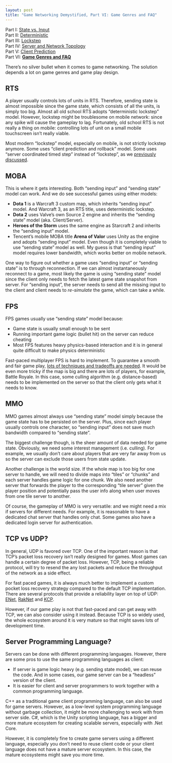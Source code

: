 ```yaml
---
layout: post
title: "Game Networking Demystified, Part VI: Game Genres and FAQ"
---
```


Part I: [State vs. Input](https://ruoyusun.com/2019/03/28/game-networking-1.html)  
Part II: [Deterministic](https://ruoyusun.com/2019/03/29/game-networking-2.html)  
Part III: [Lockstep](https://ruoyusun.com/2019/04/06/game-networking-3.html)  
Part IV: [Server and Network Topology](https://ruoyusun.com/2019/04/07/game-networking-4.html)  
Part V: [Client Prediction](https://ruoyusun.com/2019/09/21/game-networking-5.html)  
Part VI: [**Game Genres and FAQ**](https://ruoyusun.com/2019/09/30/game-networking-6.html)  

There’s no silver bullet when it comes to game networking. The solution depends a lot on game genres and game play design.

## RTS

A player usually controls lots of units in RTS. Therefore, sending state is almost impossible since the game state, which consists of all the units, is simply too big. Almost all old school RTS adopts “deterministic lockstep” model. However, lockstep might be troublesome on mobile network: since any spike will cause the gameplay to lag. Fortunately, old school RTS is not really a thing on mobile: controlling lots of unit on a small mobile touchscreen isn’t really viable.

Most modern “lockstep” model, especially on mobile, is not strictly lockstep anymore. Some uses “client prediction and rollback” model. Some uses “server coordinated timed step” instead of “lockstep”, as we [previously discussed](https://ruoyusun.com/2019/04/06/game-networking-3.html#spikes).

## MOBA

This is where it gets interesting. Both “sending input” and “sending state” model can work. And we do see successful games using either models:

- **Dota 1** is a Warcraft 3 custom map, which inherits “sending input” model. And Warcraft 3, as an RTS title, uses deterministic lockstep.
- **Dota 2** uses Valve’s own Source 2 engine and inherits the “sending state” model (aka. Client/Server).
- **Heroes of the Storm** uses the same engine as Starcraft 2 and inherits the “sending input” model.
- Tencent’s mobile MOBA title **Arena of Valor** uses Unity as the engine and adopts “sending input” model. Even though it is completely viable to use “sending state” model as well. My guess is that “sending input” model requires lower bandwidth, which works better on mobile network.

One way to figure out whether a game uses “sending input” or “sending state” is to through reconnection. If we can almost instantaneously reconnect to a game, most likely the game is using “sending state” model since the client only needs to fetch the latest game state snapshot from server. For “sending input”, the server needs to send all the missing input to the client and client needs to *re-simulate* the game, which can take a while.

## FPS

FPS games usually use “sending state” model because:

- Game state is usually small enough to be sent
- Running important game logic (bullet hit) on the server can reduce cheating
- Most FPS features heavy physics-based interaction and it is in general quite difficult to make physics deterministic

Fast-paced multiplayer FPS is hard to implement. To guarantee a smooth and fair game play, [lots of techniques and tradeoffs are needed](https://ruoyusun.com/2019/09/21/game-networking-5.html). It would be even more tricky if the map is big and there are lots of players, for example, Battle Royale. In this case, some culling algorithm (e.g. distance-based) needs to be implemented on the server so that the client only gets what it needs to know.

## MMO

MMO games almost always use “sending state” model simply because the game state has to be persisted on the server. Plus, since each player usually controls one character, so “sending input” does not save much bandwidth compared to “sending state”.

The biggest challenge though, is the sheer amount of data needed for game state. Obviously, we need some interest management (i.e. culling). For example, we usually don’t care about players that are very far away from us so the server can exclude those users from state update.

Another challenge is the world size. If the whole map is too big for one server to handle, we will need to divide maps into “tiles” or “chunks” and each server handles game logic for one chunk. We also need another server that forwards the player to the corresponding “tile server” given the player position and potentially pass the user info along when user moves from one tile server to another.

Of course, the gameplay of MMO is very versatile: and we might need a mix if servers for different needs. For example, it is reasonable to have a dedicated chat server that handles only chat. Some games also have a dedicated login server for authentication.

## TCP vs UDP?

In general, UDP is favored over TCP. One of the important reason is that TCP’s packet loss recovery isn’t really designed for games. Most games can handle a certain degree of packet loss. However, TCP, being a reliable protocol, will try to resend the any lost packets and reduce the throughput of the network as a side effect.

For fast paced games, it is always much better to implement a custom pocket loss recovery strategy compared to the default TCP implementation. There are several protocols that provide a reliability layer on top of UDP: [ENet](http://enet.bespin.org/), [RakNet](https://github.com/facebookarchive/RakNet) and [KCP](https://github.com/skywind3000/kcp/blob/master/README.en.md).

However, if our game play is not that fast-paced and can get away with TCP, we can also consider using it instead. Because TCP is so widely used, the whole ecosystem around it is very mature so that might saves lots of development time.

## Server Programming Language?

Servers can be done with different programming languages. However, there are some pros to use the same programming languages as client:

- If server is game logic heavy (e.g. sending state model), we can reuse the code. And in some cases, our game server can be a “headless” version of the client.
- It is easier for client and server programmers to work together with a common programming language.

C++ as a traditional game client programming language, can also be used for game servers. However, as a low-level system programming language without garbage collection, it might be more challenging to work with from server side. C#, which is the Unity scripting language, has a bigger and more mature ecosystem for creating scalable servers, especially with .Net Core.

However, it is completely fine to create game servers using a different language, especially you don’t need to reuse client code or your client language does not have a mature server ecosystem. In this case, the mature ecosystems might save you more time.
